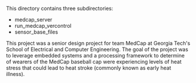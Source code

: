 This directory contains three subdirectories:

- medcap_server
- run_medcap_vercontrol
- sensor_base_files

This project was a senior design project for team MedCap at Georgia Tech's School of Electrical and Computer Engineering. The goal of the project was to leverage embedded systems and a processing framework to determine of wearers of the MedCap baseball cap were experiencing levels of heat stress that could lead to heat stroke (commonly known as early heat illness).

